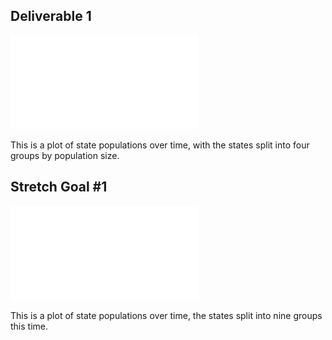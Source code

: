 ## Deliverable 1

![](1.2deliverable.pdf)

This is a plot of state populations over time, with the states split into four groups by population size.


## Stretch Goal #1

![](1.2threexthree.pdf)

This is a plot of state populations over time, the states split into nine groups this time.
